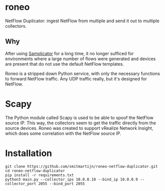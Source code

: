 # roneo
NetFlow Duplicator: ingest NetFlow from multiple and send it out to multiple collectors.

## Why
After using [Samplicator](https://github.com/sleinen/samplicator) for a long time, it no longer sufficed for environments where a large number of flows were generated and devices are present that do not use the default NetFlow templates.

Roneo is a stripped down Python service, with only the necessary functions to forward NetFlow traffic. Any UDP traffic really, but it's designed for NetFlow.

# Scapy
The Python module called Scapy is used to be able to spoof the NetFlow source IP. This way, the collectors seem to get the traffic directly from the source devices. Roneo was created to support vRealize Network Insight, which does some correlation with the NetFlow source IP.

# Installation

```
git clone https://github.com/smitmartijn/roneo-netflow-duplicator.git
cd roneo-netflow-duplicator
pip install -r requirements.txt
python3 main.py --collector_ips 10.0.0.10 --bind_ip 10.0.0.9 --collector_port 2055 --bind_port 2055
```
